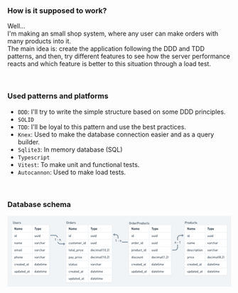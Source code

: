 ### How is it supposed to work?
Well... <br>
I'm making an small shop system, where any user can make orders with many products into it. <br>
The main idea is: create the application following the DDD and TDD patterns, and then, try different
features to see how the server performance reacts and which feature is better to this situation through a load test.


<br>

### Used patterns and platforms
- `DDD`: I'll try to write the simple structure based on some DDD principles.
- `SOLID`
- `TDD`: I'll be loyal to this pattern and use the best practices.
- `Knex`: Used to make the database connection easier and as a query builder.
- `Sqlite3`: In memory database (SQL)
- `Typescript`
- `Vitest`: To make unit and functional tests.
- `Autocannon`: Used to make load tests.

<br>

### Database schema
<img src=".github/assets/database-schema.png" alt="Database schema">